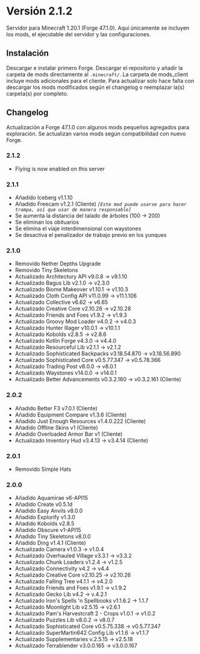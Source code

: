 # Versión 2.1.2

Servidor para Minecraft 1.20.1 (Forge 47.1.0). Aquí únicamente se incluyen los mods, el ejecutable del servidor y las configuraciones.

## Instalación

Descargar e instalar primero Forge. Descargar el repositorio y añadir la carpeta de mods directamente al ```.minecraft/```. La carpeta de mods_client incluye mods adicionales para el cliente. Para actualizar solo hace falta con descargar los mods modificados según el changelog o reemplazar la(s) carpeta(s) por completo.

## Changelog

Actualización a Forge 47.1.0 con algunos mods pequeños agregados para exploración. Se actualizan varios mods según compatibilidad con nuevo Forge.

### 2.1.2

* Flying is now enabled on this server

### 2.1.1

* Añadido Iceberg v1.1.10
* Añadido Freecam v1.2.1 (Cliente) *`[Este mod puede usarse para hacer trampa, así que usar de manera responsable]`*
* Se aumenta la distancia del talado de árboles (100 -> 200)
* Se eliminan los obituarios
* Se elimina el viaje interdimensional con waystones
* Se desactiva el penalizador de trabajo previo en los yunques

### 2.1.0

* Removido Nether Depths Upgrade
* Removido Tiny Skeletons
* Actualizado Architectury API v9.0.8 -> v9.1.10
* Actualizado Bagus Lib v2.1.0 -> v2.3.0
* Actualizado Biome Makeover v1.10.1 -> v1.10.3
* Actualizado Cloth Config API v11.0.99 -> v11.1.106
* Actualizado Collective v6.62 -> v6.65
* Actualizado Creative Core v2.10.26 -> v2.10.28
* Actualizado Friends and Foes v1.9.2 -> v1.9.3
* Actualizado Groovy Mod Loader v4.0.2 -> v4.0.3
* Actualizado Hunter Illager v10.0.1 -> v10.1.1
* Actualizado Kobolds v2.8.5 -> v2.8.6
* Actualizado Kotlin Forge v4.3.0 -> v4.4.0
* Actualizado Resourceful Lib v2.1.1 -> v2.1.2
* Actualizado Sophisticated Backpacks v3.18.54.870 -> v3.18.56.890
* Actualizado Sophisticated Core v0.5.77.347 -> v0.5.78.366
* Actualizado Trading Post v8.0.0 -> v8.0.1
* Actualizado Waystones v14.0.0 -> v14.0.1
* Actualizado Better Advancements v0.3.2.160 -> v0.3.2.161 (Cliente)

### 2.0.2

* Añadido Better F3 v7.0.1 (Cliente)
* Añadido Equipment Compare v1.3.6 (Cliente)
* Añadido Just Enough Resources v1.4.0.222 (Cliente)
* Añadido Offline Skins v1 (Cliente)
* Añadido Overloaded Armor Bar v1 (Cliente)
* Actualizado Inventory Hud v3.4.13 -> v3.4.14 (Cliente)

### 2.0.1

* Removido Simple Hats

### 2.0.0

* Añadido Aquamirae v6-API15
* Añadido Create v0.5.1d
* Añadido Easy Anvils v8.0.0
* Añadido Explorify v1.3.0
* Añadido Kobolds v2.8.5
* Añadido Obscure v1-API15
* Añadido Tiny Skeletons v8.0.0
* Añadido Ding v1.4.1 (Cliente)
* Actualizado Camera v1.0.3 -> v1.0.4
* Actualizado Overhauled Village v3.3.1 -> v3.3.2
* Actualizado Chunk Loaders v1.2.4 -> v1.2.5
* Actualizado Connectivity v4.2 -> v4.4
* Actualizado Creative Core v2.10.25 -> v2.10.26
* Actualizado Falling Tree v4.1.1 -> v4.2.0
* Actualizado Friends and Foes v1.9.1 -> v.1.9.2
* Actualizado Gecko Lib v4.2 -> v.4.2.1
* Actualizado Iron's Spells 'n Spellbooks v1.1.6.2 -> 1.1.7
* Actualizado Moonlight Lib v2.5.15 -> v2.6.1
* Actualizado Pam's Harvestcraft 2 - Crops v1.0.1 -> v1.0.2
* Actualizado Puzzles Lib v8.0.2 -> v8.0.7
* Actualizado Sophisticated Core v0.5.75.338 -> v0.5.77.347
* Actualizado SuperMartin642 Config Lib v1.1.6 -> v1.1.7
* Actualizado Supplementaries v.2.5.15 -> v2.5.18
* Actualizado Terrablender v3.0.0.165 -> v3.0.0.167